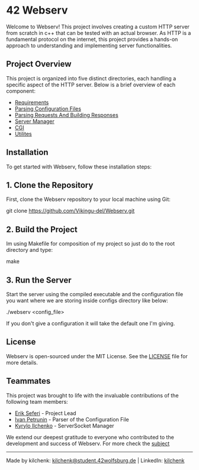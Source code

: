 # 42 Webserv

Welcome to Webserv! This project involves creating a custom HTTP server from scratch in c++ that can be tested with an actual browser. As HTTP is a fundamental protocol on the internet, this project provides a hands-on approach to understanding and implementing server functionalities.

## Project Overview
This project is organized into five distinct directories, each handling a specific aspect of the HTTP server. Below is a brief overview of each component:

- [Requirements](./Requirements.md)
- [Parsing Configuration Files](./ConfigurationParser.md)
- [Parsing Requests And Building Responses](./RequestParser.md)
- [Server Manager](./ServerManager.md)
- [CGI](./Cgi.md)
- [Utilites](./Utilities.md)



## Installation

To get started with Webserv, follow these installation steps:

## 1. Clone the Repository

First, clone the Webserv repository to your local machine using Git:

   git clone https://github.com/Vikingu-del/Webserv.git

## 2. Build the Project
Im using Makefile for composition of my project so just do to the root directory and type:

   make

## 3. Run the Server
Start the server using the compiled executable and the configuration file you want where we are storing inside configs directory like below:

   ./webserv <config_file>

If you don't give a configuration it will take the default one I'm giving.


## License

Webserv is open-sourced under the MIT License. See the [LICENSE](./LICENSE) file for more details.

## Teammates

This project was brought to life with the invaluable contributions of the following team members:

- [Erik Seferi](https://github.com/Vikingu-del) - Project Lead
- [Ivan Petrunin](https://github.com/vanichx) - Parser of the Configuration File
- [Kyrylo Ilchenko](https://github.com/kilchenk) - ServerSocket Manager

We extend our deepest gratitude to everyone who contributed to the development and success of Webserv.
For more check the [subject](subject.pdf)

---
Made by kilchenk: kilchenk@student.42wolfsburg.de | LinkedIn: [kilchenk](https://www.linkedin.com/in/kyrylo-ilchenko/)